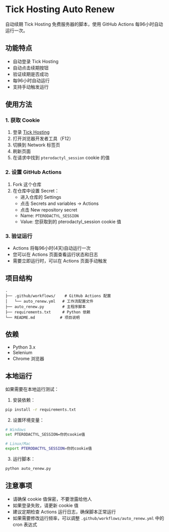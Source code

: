 # Tick Hosting Auto Renew

自动续期 Tick Hosting 免费服务器的脚本，使用 GitHub Actions 每96小时自动运行一次。

## 功能特点

- 自动登录 Tick Hosting
- 自动点击续期按钮
- 验证续期是否成功
- 每96小时自动运行
- 支持手动触发运行

## 使用方法

### 1. 获取 Cookie

1. 登录 [Tick Hosting](https://tickhosting.com/auth/login)
2. 打开浏览器开发者工具（F12）
3. 切换到 Network 标签页
4. 刷新页面
5. 在请求中找到 `pterodactyl_session` cookie 的值

### 2. 设置 GitHub Actions

1. Fork 这个仓库
2. 在仓库中设置 Secret：
   - 进入仓库的 Settings
   - 点击 Secrets and variables -> Actions
   - 点击 New repository secret
   - Name: `PTERODACTYL_SESSION`
   - Value: 您获取到的 pterodactyl_session cookie 值

### 3. 验证运行

- Actions 将每96小时(4天)自动运行一次
- 您可以在 Actions 页面查看运行状态和日志
- 需要立即运行时，可以在 Actions 页面手动触发

## 项目结构

```
.
├── .github/workflows/    # GitHub Actions 配置
│   └── auto_renew.yml   # 工作流配置文件
├── auto_renew.py        # 主程序脚本
├── requirements.txt     # Python 依赖
└── README.md           # 项目说明
```

## 依赖

- Python 3.x
- Selenium
- Chrome 浏览器

## 本地运行

如果需要在本地运行测试：

1. 安装依赖：
```bash
pip install -r requirements.txt
```

2. 设置环境变量：
```bash
# Windows
set PTERODACTYL_SESSION=你的cookie值

# Linux/Mac
export PTERODACTYL_SESSION=你的cookie值
```

3. 运行脚本：
```bash
python auto_renew.py
```

## 注意事项

- 请确保 cookie 值保密，不要泄露给他人
- 如果登录失败，请更新 cookie 值
- 建议定期检查 Actions 运行日志，确保脚本正常运行
- 如果需要修改运行频率，可以调整 `.github/workflows/auto_renew.yml` 中的 cron 表达式
